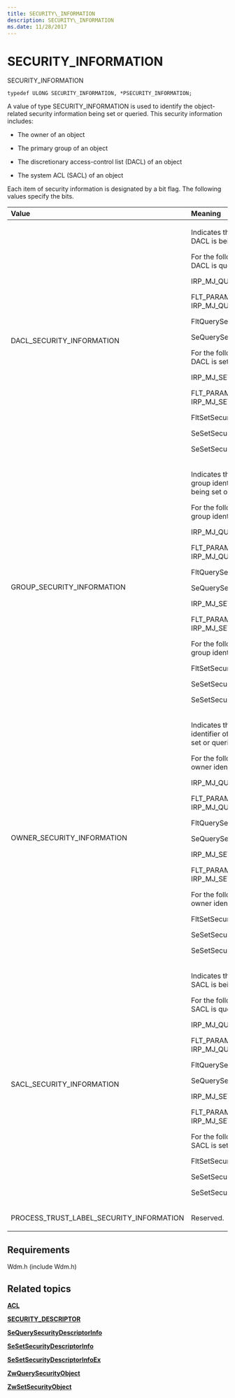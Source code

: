 ```yaml
---
title: SECURITY\_INFORMATION
description: SECURITY\_INFORMATION
ms.date: 11/28/2017
---
```


# SECURITY\_INFORMATION


SECURITY\_INFORMATION

``` syntax
typedef ULONG SECURITY_INFORMATION, *PSECURITY_INFORMATION;
```




A value of type SECURITY\_INFORMATION is used to identify the object-related security information being set or queried. This security information includes:

-   The owner of an object

-   The primary group of an object

-   The discretionary access-control list (DACL) of an object

-   The system ACL (SACL) of an object

Each item of security information is designated by a bit flag. The following values specify the bits.

<table>
<colgroup>
<col width="33%" />
<col width="33%" />
<col width="33%" />
</colgroup>
<thead>
<tr class="header">
<th align="left">Value</th>
<th align="left">Meaning</th>
<th align="left">Access</th>
</tr>
</thead>
<tbody>
<tr class="odd">
<td align="left"><p>DACL_SECURITY_INFORMATION</p></td>
<td align="left"><p>Indicates that the object's DACL is being set or queried.</p>
<p>For the following items, the DACL is queried:</p>
<p>IRP_MJ_QUERY_SECURITY</p>
<p>FLT_PARAMETERS for IRP_MJ_QUERY_SECURITY</p>
<p>FltQuerySecurityObject</p>
<p>SeQuerySecurityDescriptorInfo</p>
<p>For the following items, the DACL is set:</p>
<p>IRP_MJ_SET_SECURITY</p>
<p>FLT_PARAMETERS for IRP_MJ_SET_SECURITY</p>
<p>FltSetSecurityObject</p>
<p>SeSetSecurityDescriptorInfo</p>
<p>SeSetSecurityDescriptorInfoEx</p></td>
<td align="left"><p>Requires READ_CONTROL access for:</p>
<p>IRP_MJ_QUERY_SECURITY</p>
<p>FLT_PARAMETERS for IRP_MJ_QUERY_SECURITY</p>
<p>FltQuerySecurityObject</p>
<p>SeQuerySecurityDescriptorInfo</p>
<p>Requires WRITE_DAC access for:</p>
<p>IRP_MJ_SET_SECURITY</p>
<p>FLT_PARAMETERS for IRP_MJ_SET_SECURITY</p>
<p>FltSetSecurityObject</p>
<p>SeSetSecurityDescriptorInfo</p>
<p>SeSetSecurityDescriptorInfoEx</p></td>
</tr>
<tr class="even">
<td align="left"><p>GROUP_SECURITY_INFORMATION</p></td>
<td align="left"><p>Indicates that the primary group identifier of the object is being set or queried.</p>
<p>For the following items, the group identifier is queried:</p>
<p>IRP_MJ_QUERY_SECURITY</p>
<p>FLT_PARAMETERS for IRP_MJ_QUERY_SECURITY</p>
<p>FltQuerySecurityObject</p>
<p>SeQuerySecurityDescriptorInfo</p>
<p>IRP_MJ_SET_SECURITY</p>
<p>FLT_PARAMETERS for IRP_MJ_SET_SECURITY</p>
<p>For the following items, the group identifier is set:</p>
<p>FltSetSecurityObject</p>
<p>SeSetSecurityDescriptorInfo</p>
<p>SeSetSecurityDescriptorInfoEx</p></td>
<td align="left"><p>Requires READ_CONTROL access for:</p>
<p>IRP_MJ_QUERY_SECURITY</p>
<p>FLT_PARAMETERS for IRP_MJ_QUERY_SECURITY</p>
<p>FltQuerySecurityObject</p>
<p>SeQuerySecurityDescriptorInfo</p>
<p>Requires WRITE_OWNER access for:</p>
<p>IRP_MJ_SET_SECURITY</p>
<p>FLT_PARAMETERS for IRP_MJ_SET_SECURITY</p>
<p>FltSetSecurityObject</p>
<p>SeSetSecurityDescriptorInfo</p>
<p>SeSetSecurityDescriptorInfoEx</p></td>
</tr>
<tr class="odd">
<td align="left"><p>OWNER_SECURITY_INFORMATION</p></td>
<td align="left"><p>Indicates that the owner identifier of the object is being set or queried.</p>
<p>For the following items, the owner identifier is queried:</p>
<p>IRP_MJ_QUERY_SECURITY</p>
<p>FLT_PARAMETERS for IRP_MJ_QUERY_SECURITY</p>
<p>FltQuerySecurityObject</p>
<p>SeQuerySecurityDescriptorInfo</p>
<p>IRP_MJ_SET_SECURITY</p>
<p>FLT_PARAMETERS for IRP_MJ_SET_SECURITY</p>
<p>For the following items, the owner identifier is set:</p>
<p>FltSetSecurityObject</p>
<p>SeSetSecurityDescriptorInfo</p>
<p>SeSetSecurityDescriptorInfoEx</p></td>
<td align="left"><p>Requires READ_CONTROL access for:</p>
<p>IRP_MJ_QUERY_SECURITY</p>
<p>FLT_PARAMETERS for IRP_MJ_QUERY_SECURITY</p>
<p>FltQuerySecurityObject</p>
<p>SeQuerySecurityDescriptorInfo</p>
<p>Requires WRITE_OWNER access for:</p>
<p>IRP_MJ_SET_SECURITY</p>
<p>FLT_PARAMETERS for IRP_MJ_SET_SECURITY</p>
<p>FltSetSecurityObject</p>
<p>SeSetSecurityDescriptorInfo</p>
<p>SeSetSecurityDescriptorInfoEx</p></td>
</tr>
<tr class="even">
<td align="left"><p>SACL_SECURITY_INFORMATION</p></td>
<td align="left"><p>Indicates that the object's SACL is being set or queried.</p>
<p>For the following items, the SACL is queried:</p>
<p>IRP_MJ_QUERY_SECURITY</p>
<p>FLT_PARAMETERS for IRP_MJ_QUERY_SECURITY</p>
<p>FltQuerySecurityObject</p>
<p>SeQuerySecurityDescriptorInfo</p>
<p>IRP_MJ_SET_SECURITY</p>
<p>FLT_PARAMETERS for IRP_MJ_SET_SECURITY</p>
<p>For the following items, the SACL is set:</p>
<p>FltSetSecurityObject</p>
<p>SeSetSecurityDescriptorInfo</p>
<p>SeSetSecurityDescriptorInfoEx</p></td>
<td align="left"><p>Requires ACCESS_SYSTEM_SECURITY access in all cases.</p></td>
</tr>
<tr class="odd">
<td align="left"><p>PROCESS_TRUST_LABEL_SECURITY_INFORMATION</p></td>
<td align="left"><p>Reserved.</p></td>
<td align="left"></td>
</tr>
</tbody>
</table>

 

## Requirements


Wdm.h (include Wdm.h)

## Related topics


[**ACL**](/windows-hardware/drivers/ddi/wdm/ns-wdm-_acl)

[**SECURITY\_DESCRIPTOR**](/previous-versions/windows/hardware/drivers/ff556610(v=vs.85))

[**SeQuerySecurityDescriptorInfo**](/windows-hardware/drivers/ddi/ntifs/nf-ntifs-sequerysecuritydescriptorinfo)

[**SeSetSecurityDescriptorInfo**](/windows-hardware/drivers/ddi/ntifs/nf-ntifs-sesetsecuritydescriptorinfo)

[**SeSetSecurityDescriptorInfoEx**](/windows-hardware/drivers/ddi/ntifs/nf-ntifs-sesetsecuritydescriptorinfoex)

[**ZwQuerySecurityObject**](/previous-versions/ff567066(v=vs.85))

[**ZwSetSecurityObject**](/previous-versions/ff567106(v=vs.85))

 

